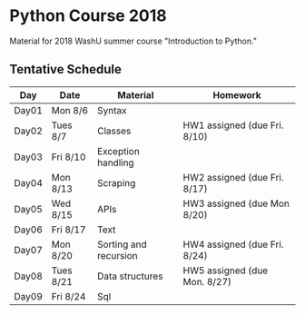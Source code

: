 # Python Course 2018

Material for 2018 WashU summer course "Introduction to Python."

## Tentative Schedule

| Day | Date | Material | Homework
|----|----|----|----|
| Day01 | Mon 8/6 | Syntax |     |
| Day02 | Tues 8/7 | Classes | HW1 assigned (due Fri. 8/10)
| Day03 | Fri 8/10 | Exception handling |     |
| Day04 | Mon 8/13 | Scraping | HW2 assigned (due Fri. 8/17)     |
| Day05 | Wed 8/15 | APIs | HW3 assigned (due Mon 8/20)     |
| Day06 | Fri 8/17 | Text |     |
| Day07 | Mon 8/20 | Sorting and recursion | HW4 assigned (due Fri. 8/24) 
| Day08 | Tues 8/21 | Data structures |HW5 assigned (due Mon. 8/27)      |
| Day09 | Fri 8/24 | Sql |     |

